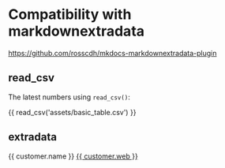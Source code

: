 # Compatibility with markdownextradata

https://github.com/rosscdh/mkdocs-markdownextradata-plugin

## read_csv

The latest numbers using `read_csv()`:

{{ read_csv('assets/basic_table.csv') }}

## extradata

{{ customer.name }}
<a href="{{ customer.web }}">{{ customer.web }}</a>

